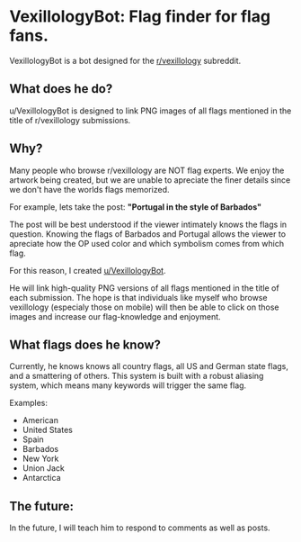 # **VexillologyBot**: Flag finder for flag fans.
VexillologyBot is a bot designed for the [r/vexillology](https://www.reddit.com/r/vexillology/) subreddit.

## What does he do?

u/VexillologyBot is designed to link PNG images of all flags mentioned in the title of r/vexillology submissions.

## Why?

Many people who browse r/vexillology are NOT flag experts. We enjoy the artwork being created, but we are unable to apreciate the finer details since we don't have the worlds flags memorized.

For example, lets take the post: **"Portugal in the style of Barbados"**

The post will be best understood if the viewer intimately knows the flags in question. Knowing the flags of Barbados and Portugal allows the viewer to apreciate how the OP used color and which symbolism comes from which flag.

For this reason, I created [u/VexillologyBot](https://www.reddit.com/user/vexillologyBot).

He will link high-quality PNG versions of all flags mentioned in the title of each submission. The hope is that individuals like myself who browse vexillology (especialy those on mobile) will then be able to click on those images and increase our flag-knowledge and enjoyment.

## What flags does he know?
Currently, he knows knows all country flags, all US and German state flags, and a smattering of others. This system is built with a robust aliasing system, which means many keywords will trigger the same flag.

Examples:
 * American
 * United States
 * Spain
 * Barbados
 * New York
 * Union Jack
 * Antarctica

## The future:
In the future, I will teach him to respond to comments as well as posts.
